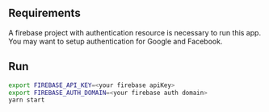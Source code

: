 ## Requirements

A firebase project with authentication resource is necessary to run this app. You may want to setup authentication for Google and Facebook.

## Run


```bash
export FIREBASE_API_KEY=<your firebase apiKey>
export FIREBASE_AUTH_DOMAIN=<your firebase auth domain>
yarn start
```